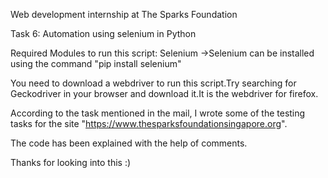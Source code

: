 Web development internship at The Sparks Foundation

Task 6: Automation using selenium in Python

Required Modules to run this script: Selenium
->Selenium can be installed using the command "pip install selenium"

You need to download a webdriver to run this script.Try searching for Geckodriver in your browser and download it.It is the webdriver for firefox.

According to the task mentioned in the mail, I wrote some of the testing tasks for the site "https://www.thesparksfoundationsingapore.org".

The code has been explained with the help of comments.

Thanks for looking into this :)